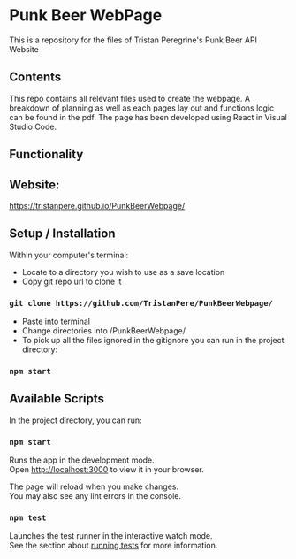 # Punk Beer WebPage
This is a repository for the files of Tristan Peregrine's Punk Beer API Website

## Contents
This repo contains all relevant files used to create the webpage. A breakdown of planning as well as each pages lay out and functions logic can be found in the pdf.
The page has been developed using React in Visual Studio Code.

## Functionality


## Website:
https://tristanpere.github.io/PunkBeerWebpage/

## Setup / Installation

Within your computer's terminal:
 * Locate to a directory you wish to use as a save location
 * Copy git repo url to clone it
 ### `git clone https://github.com/TristanPere/PunkBeerWebpage/`
 * Paste into terminal 
 * Change directories into /PunkBeerWebpage/
 * To pick up all the files ignored in the gitignore you can run in the project directory:
 ### `npm start`

## Available Scripts

In the project directory, you can run:

### `npm start`

Runs the app in the development mode.\
Open [http://localhost:3000](http://localhost:3000) to view it in your browser.

The page will reload when you make changes.\
You may also see any lint errors in the console.

### `npm test`

Launches the test runner in the interactive watch mode.\
See the section about [running tests](https://facebook.github.io/create-react-app/docs/running-tests) for more information.

